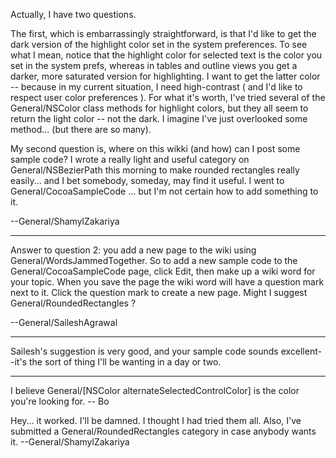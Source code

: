 Actually, I have two questions. 

The first, which is embarrassingly straightforward, is that I'd like to get the dark version of the highlight color set in the system preferences. To see what I mean, notice that the highlight color for selected text is the color you set in the system prefs, whereas in tables and outline views you get a darker, more saturated version for highlighting. I want to get the latter color -- because in my current situation, I need high-contrast ( and I'd like to respect user color preferences ). For what it's worth, I've tried several of the General/NSColor class methods for highlight colors, but they all seem to return the light color -- not the dark. I imagine I've just overlooked some method... (but there are so many).

My second question is, where on this wikki (and how) can I post some sample code? I wrote a really light and useful category on General/NSBezierPath this morning to make rounded rectangles really easily... and I bet somebody, someday, may find it useful. I went to General/CocoaSampleCode ... but I'm not certain how to add something to it.

--General/ShamylZakariya

----

Answer to question 2: you add a new page to the wiki using General/WordsJammedTogether.  So to add a new sample code to the General/CocoaSampleCode page, click Edit, then make up a wiki word for your topic.  When you save the page the wiki word will have a question mark next to it.  Click the question mark to create a new page. Might I suggest General/RoundedRectangles ?

--General/SaileshAgrawal

----

Sailesh's suggestion is very good, and your sample code sounds excellent--it's the sort of thing I'll be wanting in a day or two.

----

I believe     General/[NSColor alternateSelectedControlColor] is the color you're looking for.  -- Bo

Hey... it worked. I'll be damned. I thought I had tried them all. Also, I've submitted a General/RoundedRectangles category in case anybody wants it. --General/ShamylZakariya